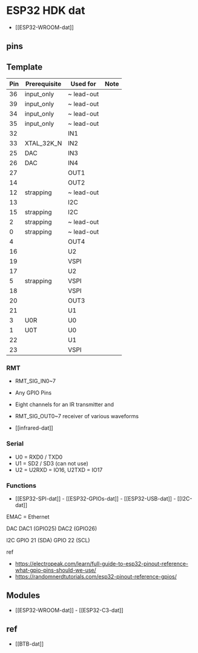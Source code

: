 # ESP32 HDK dat

- [[ESP32-WROOM-dat]]

## pins

## Template

| Pin | Prerequisite | Used for   | Note |
| --- | ------------ | ---------- | ---- |
| 36  | input_only   | ~ lead-out |      |
| 39  | input_only   | ~ lead-out |      |
| 34  | input_only   | ~ lead-out |      |
| 35  | input_only   | ~ lead-out |      |
| 32  |              | IN1        |      |
| 33  | XTAL_32K_N   | IN2        |      |
| 25  | DAC          | IN3        |      |
| 26  | DAC          | IN4        |      |
| 27  |              | OUT1       |      |
| 14  |              | OUT2       |      |
| 12  | strapping    | ~ lead-out |      |
| 13  |              | I2C        |      |
| 15  | strapping    | I2C        |      |
| 2   | strapping    | ~ lead-out |      |
| 0   | strapping    | ~ lead-out |      |
| 4   |              | OUT4       |      |
| 16  |              | U2         |      |
| 19  |              | VSPI       |      |
| 17  |              | U2         |      |
| 5   | strapping    | VSPI       |      |
| 18  |              | VSPI       |      |
| 20  |              | OUT3       |      |
| 21  |              | U1         |      |
| 3   | U0R          | U0         |      |
| 1   | U0T          | U0         |      |
| 22  |              | U1         |      |
| 23  |              | VSPI       |      |

### RMT

- RMT_SIG_IN0~7
- Any GPIO Pins
- Eight channels for an IR transmitter and
- RMT_SIG_OUT0~7 receiver of various waveforms

- [[infrared-dat]]

### Serial

- U0 = RXD0 / TXD0
- U1 = SD2 / SD3 (can not use)
- U2 = U2RXD = IO16, U2TXD = IO17

### Functions 

- [[ESP32-SPI-dat]] - [[ESP32-GPIOs-dat]] - [[ESP32-USB-dat]] - [[I2C-dat]]

EMAC = Ethernet 


DAC 
DAC1 (GPIO25)
DAC2 (GPIO26)

I2C
GPIO 21 (SDA)
GPIO 22 (SCL)


ref 

- https://electropeak.com/learn/full-guide-to-esp32-pinout-reference-what-gpio-pins-should-we-use/
- https://randomnerdtutorials.com/esp32-pinout-reference-gpios/

## Modules

- [[ESP32-WROOM-dat]] - [[ESP32-C3-dat]]

## ref

- [[BTB-dat]]
